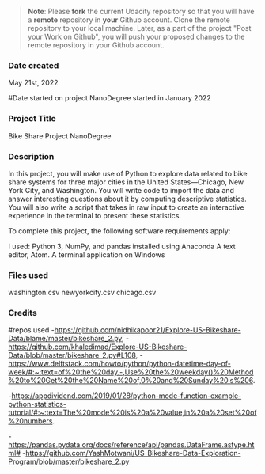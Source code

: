 >**Note**: Please **fork** the current Udacity repository so that you will have a **remote** repository in **your** Github account. Clone the remote repository to your local machine. Later, as a part of the project "Post your Work on Github", you will push your proposed changes to the remote repository in your Github account.

### Date created
May 21st, 2022

#Date started on project
NanoDegree started in January 2022

### Project Title
Bike Share Project NanoDegree

### Description
In this project, you will make use of Python to explore data related to bike share systems for three major cities in the United States—Chicago, New York City, and Washington. You will write code to import the data and answer interesting questions about it by computing descriptive statistics. You will also write a script that takes in raw input to create an interactive experience in the terminal to present these statistics.

To complete this project, the following software requirements apply:

I used: Python 3, NumPy, and pandas installed using Anaconda
        A text editor, Atom.
        A terminal application on Windows

### Files used
washington.csv
newyorkcity.csv
chicago.csv

### Credits
#repos used
-https://github.com/nidhikapoor21/Explore-US-Bikeshare-Data/blame/master/bikeshare_2.py,
-https://github.com/khaledimad/Explore-US-Bikeshare-Data/blob/master/bikeshare_2.py#L108,
-https://www.delftstack.com/howto/python/python-datetime-day-of-week/#:~:text=of%20the%20day.-,Use%20the%20weekday()%20Method%20to%20Get%20the%20Name%20of,0%20and%20Sunday%20is%206.

-https://appdividend.com/2019/01/28/python-mode-function-example-python-statistics-tutorial/#:~:text=The%20mode%20is%20a%20value,in%20a%20set%20of%20numbers.

-https://pandas.pydata.org/docs/reference/api/pandas.DataFrame.astype.html#
-https://github.com/YashMotwani/US-Bikeshare-Data-Exploration-Program/blob/master/bikeshare_2.py
